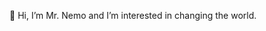 👋 
Hi, I’m Mr. Nemo and I’m interested in changing the world.

<!---
GhostHorama/GhostHorama is a ✨ special ✨ repository because its `README.md` (this file) appears on your GitHub profile.
You can click the Preview link to take a look at your changes.
--->
